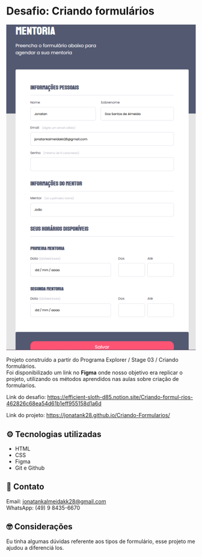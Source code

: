 # Desafio: Criando formulários


![preview](./assets/img/web.png)


Projeto construído a partir do Programa Explorer / Stage 03 / Criando formulários. <br/>
Foi disponibilizado um link no <strong>Figma</strong> onde nosso objetivo era replicar o projeto, utilizando os métodos aprendidos nas aulas sobre criação de formularios.
<br />

Link do desafio:  https://efficient-sloth-d85.notion.site/Criando-formul-rios-462826c68ea54d61b1eff955158d1a6d

Link do projeto: https://jonatank28.github.io/Criando-Formularios/
## ⚙️ Tecnologias utilizadas

- HTML 
- CSS  
- Figma
- Git e Github

## 🧾 Contato

Email: jonatankalmeidakk28@gmail.com <br />
WhatsApp: (49) 9 8435-6670

## 🤓 Considerações

Eu tinha algumas dúvidas referente aos tipos de formulário, esse projeto me ajudou a diferenciá los.
